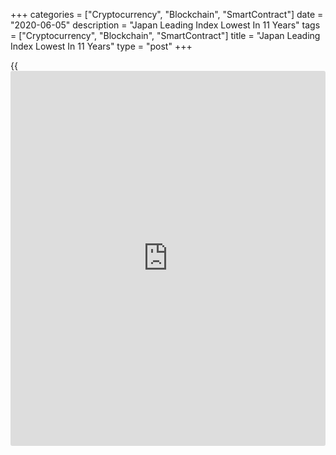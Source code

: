 +++
categories = ["Cryptocurrency", "Blockchain", "SmartContract"]
date = "2020-06-05"
description = "Japan Leading Index Lowest In 11 Years"
tags = ["Cryptocurrency", "Blockchain", "SmartContract"]
title = "Japan Leading Index Lowest In 11 Years"
type = "post"
+++

{{<iframe id="large-banner" src="https://www.bounty.group/#slide=2.0" width="100%" height="600" scrolling="no" style="border: 0px solid rgb(216, 221, 230); border-radius: 3px;">}}

The Japan leading index declined to the lowest in eleven years, data
from the Cabinet Office showed Friday.

The leading index, which measures the future economic activity, fell to
76.2 in April from 85.1 in March. Economists had expected a score of
84.5.

The latest reading was the lowest since March 2009, when it was 74.2.

The coincident index that reflects the current economic activity
decreased to 81.5 in April from 88.8 a month ago. Economists had
forecast a score of 90.3.

The lagging index declined to 98.1 in April from 100.8 in the prior
month.

For comments and feedback [contact](https://www.playgroundfx.com/contact/): editorial@rtt[news](https://www.letsplayfx.com/blog/forex-news-website/).com

[Economic News][1]

 **What parts of the world are seeing the best (and worst) economic
performances lately? Click[here][2] to check out our [Econ Scorecard][2]
and find out! See up-to-the-moment [ranking](https://www.playgroundfx.com/blog/crypto-exchange-ranking/)s for the best and worst
performers in [GDP][2], [unemployment rate][3], [inflation][4] and much
more.**

   1. www.rtt[news](https://www.letsplayfx.com/blog/forex-news-website/).com/Content/EconomicNews.aspx
   2. www.rtt[news](https://www.letsplayfx.com/blog/forex-news-website/).com/economic-scorecard/world-rank/GDP/highest-performance.aspx
   3. www.rtt[news](https://www.letsplayfx.com/blog/forex-news-website/).com/economic-scorecard/world-rank/unemployment-rate/lowest-performance.aspx
   4. www.rtt[news](https://www.letsplayfx.com/blog/forex-news-website/).com/economic-scorecard/world-rank/CPI/highest-performance.aspx